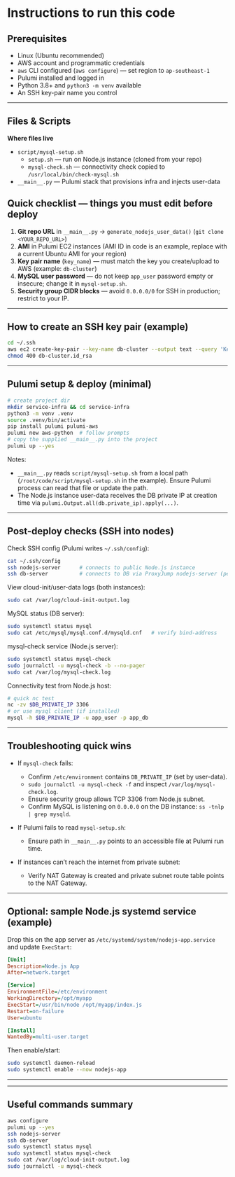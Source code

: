 # Instructions to run this code

## Prerequisites

* Linux (Ubuntu recommended)
* AWS account and programmatic credentials
* `aws` CLI configured (`aws configure`) — set region to `ap-southeast-1`
* Pulumi installed and logged in
* Python 3.8+ and `python3 -m venv` available
* An SSH key-pair name you control

---

## Files & Scripts

**Where files live**

* `script/mysql-setup.sh` 
  * `setup.sh` — run on Node.js instance (cloned from your repo)
  * `mysql-check.sh` — connectivity check copied to `/usr/local/bin/check-mysql.sh`
* `__main__.py` — Pulumi stack that provisions infra and injects user-data



## Quick checklist — things you must edit before deploy

1. **Git repo URL** in `__main__.py` → `generate_nodejs_user_data()` (`git clone <YOUR_REPO_URL>`)
2. **AMI** in Pulumi EC2 instances (AMI ID in code is an example, replace with a current Ubuntu AMI for your region)
3. **Key pair name** (`key_name`) — must match the key you create/upload to AWS (example: `db-cluster`)
4. **MySQL user password** — do not keep `app_user` password empty or insecure; change it in `mysql-setup.sh`.
5. **Security group CIDR blocks** — avoid `0.0.0.0/0` for SSH in production; restrict to your IP.

---

## How to create an SSH key pair (example)

```bash
cd ~/.ssh
aws ec2 create-key-pair --key-name db-cluster --output text --query 'KeyMaterial' > db-cluster.id_rsa
chmod 400 db-cluster.id_rsa
```

---

## Pulumi setup & deploy (minimal)

```bash
# create project dir
mkdir service-infra && cd service-infra
python3 -m venv .venv
source .venv/bin/activate
pip install pulumi pulumi-aws
pulumi new aws-python  # follow prompts
# copy the supplied __main__.py into the project
pulumi up --yes
```

Notes:

* `__main__.py` reads `script/mysql-setup.sh` from a local path (`/root/code/script/mysql-setup.sh` in the example). Ensure Pulumi process can read that file or update the path.
* The Node.js instance user-data receives the DB private IP at creation time via `pulumi.Output.all(db.private_ip).apply(...)`.

---

## Post-deploy checks (SSH into nodes)

Check SSH config (Pulumi writes `~/.ssh/config`):

```bash
cat ~/.ssh/config
ssh nodejs-server      # connects to public Node.js instance
ssh db-server          # connects to DB via ProxyJump nodejs-server (per config)
```

View cloud-init/user-data logs (both instances):

```bash
sudo cat /var/log/cloud-init-output.log
```

MySQL status (DB server):

```bash
sudo systemctl status mysql
sudo cat /etc/mysql/mysql.conf.d/mysqld.cnf   # verify bind-address
```

mysql-check service (Node.js server):

```bash
sudo systemctl status mysql-check
sudo journalctl -u mysql-check -b --no-pager
sudo cat /var/log/mysql-check.log
```

Connectivity test from Node.js host:

```bash
# quick nc test
nc -zv $DB_PRIVATE_IP 3306
# or use mysql client (if installed)
mysql -h $DB_PRIVATE_IP -u app_user -p app_db
```

---

## Troubleshooting quick wins

* If `mysql-check` fails:

  * Confirm `/etc/environment` contains `DB_PRIVATE_IP` (set by user-data).
  * `sudo journalctl -u mysql-check -f` and inspect `/var/log/mysql-check.log`.
  * Ensure security group allows TCP 3306 from Node.js subnet.
  * Confirm MySQL is listening on `0.0.0.0` on the DB instance: `ss -tnlp | grep mysqld`.

* If Pulumi fails to read `mysql-setup.sh`:

  * Ensure path in `__main__.py` points to an accessible file at Pulumi run time.

* If instances can’t reach the internet from private subnet:

  * Verify NAT Gateway is created and private subnet route table points to the NAT Gateway.

---

## Optional: sample Node.js systemd service (example)

Drop this on the app server as `/etc/systemd/system/nodejs-app.service` and update `ExecStart`:

```ini
[Unit]
Description=Node.js App
After=network.target

[Service]
EnvironmentFile=/etc/environment
WorkingDirectory=/opt/myapp
ExecStart=/usr/bin/node /opt/myapp/index.js
Restart=on-failure
User=ubuntu

[Install]
WantedBy=multi-user.target
```

Then enable/start:

```bash
sudo systemctl daemon-reload
sudo systemctl enable --now nodejs-app
```

---

---

## Useful commands summary

```bash
aws configure
pulumi up --yes
ssh nodejs-server
ssh db-server
sudo systemctl status mysql
sudo systemctl status mysql-check
sudo cat /var/log/cloud-init-output.log
sudo journalctl -u mysql-check
```
